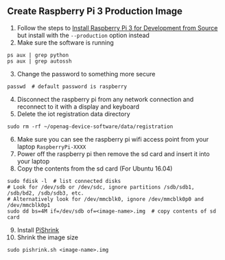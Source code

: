 ## Create Raspberry Pi 3 Production Image
1. Follow the steps to [Install Raspberry Pi 3 for Development from Source](../docs/install/install_raspberry_pi_3_development_source) but install with the `--production` option instead
2. Make sure the software is running
```
ps aux | grep python
ps aux | grep autossh
```
3. Change the password to something more secure
```
passwd  # default password is raspberry
```
4. Disconnect the raspberry pi from any network connection and reconnect to it with a display and keyboard
5. Delete the iot registration data directory
```
sudo rm -rf ~/openag-device-software/data/registration
```
6. Make sure you can see the raspberry pi wifi access point from your laptop `RaspberryPi-XXXX`
7. Power off the raspberry pi then remove the sd card  and insert it into your laptop
8. Copy the contents from the sd card (For Ubuntu 16.04)
```
sudo fdisk -l  # list connected disks
# Look for /dev/sdb or /dev/sdc, ignore partitions /sdb/sdb1, /sdb/bd2, /sdb/sdb3, etc.
# Alternatively look for /dev/mmcblk0, ignore /dev/mmcblk0p0 and /dev/mmcblk0p1
sudo dd bs=4M if=/dev/sdb of=<image-name>.img  # copy contents of sd card

```
9. Install [PiShrink](https://github.com/Drewsif/PiShrink)
10. Shrink the image size
```
sudo pishrink.sh <image-name>.img
```
